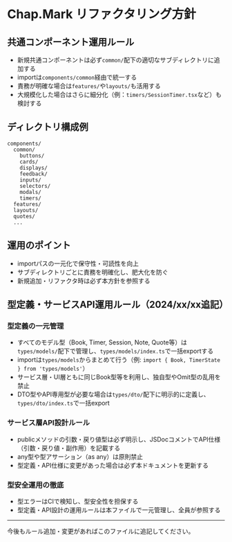 # Chap.Mark リファクタリング方針

## 共通コンポーネント運用ルール

- 新規共通コンポーネントは必ず`common/`配下の適切なサブディレクトリに追加する
- importは`components/common`経由で統一する
- 責務が明確な場合は`features/`や`layouts/`も活用する
- 大規模化した場合はさらに細分化（例：`timers/SessionTimer.tsx`など）も検討する

## ディレクトリ構成例

```
components/
  common/
    buttons/
    cards/
    displays/
    feedback/
    inputs/
    selectors/
    modals/
    timers/
  features/
  layouts/
  quotes/
  ...
```

## 運用のポイント
- importパスの一元化で保守性・可読性を向上
- サブディレクトリごとに責務を明確化し、肥大化を防ぐ
- 新規追加・リファクタ時は必ず本方針を参照する

## 型定義・サービスAPI運用ルール（2024/xx/xx追記）

### 型定義の一元管理
- すべてのモデル型（Book, Timer, Session, Note, Quote等）は`types/models/`配下で管理し、`types/models/index.ts`で一括exportする
- importは`types/models`からまとめて行う（例: `import { Book, TimerState } from 'types/models'`）
- サービス層・UI層ともに同じBook型等を利用し、独自型やOmit型の乱用を禁止
- DTO型やAPI専用型が必要な場合は`types/dto/`配下に明示的に定義し、`types/dto/index.ts`で一括export

### サービス層API設計ルール
- publicメソッドの引数・戻り値型は必ず明示し、JSDocコメントでAPI仕様（引数・戻り値・副作用）を記載する
- any型や型アサーション（as any）は原則禁止
- 型定義・API仕様に変更があった場合は必ず本ドキュメントを更新する

### 型安全運用の徹底
- 型エラーはCIで検知し、型安全性を担保する
- 型定義・API設計の運用ルールは本ファイルで一元管理し、全員が参照する

---

今後もルール追加・変更があればこのファイルに追記してください。 
